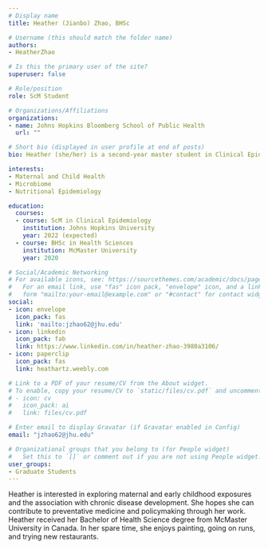 ```yaml
---
# Display name
title: Heather (Jianbo) Zhao, BHSc

# Username (this should match the folder name)
authors:
- HeatherZhao

# Is this the primary user of the site?
superuser: false

# Role/position
role: ScM Student

# Organizations/Affiliations
organizations:
- name: Johns Hopkins Bloomberg School of Public Health
  url: ""

# Short bio (displayed in user profile at end of posts)
bio: Heather (she/her) is a second-year master student in Clinical Epidemiology. Her thesis focuses on post-natal plastic exposure and the infant gut microbiome using data from the Nurture study.  

interests:
- Maternal and Child Health
- Microbiome
- Nutritional Epidemiology

education:
  courses:
  - course: ScM in Clinical Epidemiology 
    institution: Johns Hopkins University
    year: 2022 (expected)
  - course: BHSc in Health Sciences
    institution: McMaster University 
    year: 2020

# Social/Academic Networking
# For available icons, see: https://sourcethemes.com/academic/docs/page-builder/#icons
#   For an email link, use "fas" icon pack, "envelope" icon, and a link in the
#   form "mailto:your-email@example.com" or "#contact" for contact widget.
social:
- icon: envelope
  icon_pack: fas
  link: 'mailto:jzhao62@jhu.edu'
- icon: linkedin
  icon_pack: fab
  link: https://www.linkedin.com/in/heather-zhao-3980a3106/ 
- icon: paperclip
  icon_pack: fas
  link: heathartz.weebly.com    

# Link to a PDF of your resume/CV from the About widget.
# To enable, copy your resume/CV to `static/files/cv.pdf` and uncomment the lines below.
# - icon: cv
#   icon_pack: ai
#   link: files/cv.pdf

# Enter email to display Gravatar (if Gravatar enabled in Config)
email: "jzhao62@jhu.edu"

# Organizational groups that you belong to (for People widget)
#   Set this to `[]` or comment out if you are not using People widget.
user_groups:
- Graduate Students
---
```


Heather is interested in exploring maternal and early childhood exposures and the association with chronic disease development. She hopes she can contribute to preventative medicine and policymaking through her work. Heather received her Bachelor of Health Science degree from McMaster University in Canada. In her spare time, she enjoys painting, going on runs, and trying new restaurants. 
